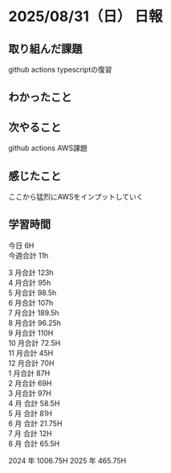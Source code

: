 # 2025/08/31（日） 日報

## 取り組んだ課題
github  actions
typescriptの復習

## わかったこと


## 次やること
github  actions
AWS課題

## 感じたこと
ここから猛烈にAWSをインプットしていく

## 学習時間

今日 6H
<br />
今週合計 11h
<br />

3 月合計 123h
<br />
4 月合計 95h
<br />
5 月合計 98.5h
<br />
6 月合計 107h
<br />
7 月合計 189.5h
<br />
8 月合計 96.25h
<br />
9 月合計 110H
<br />
10 月合計 72.5H
<br />
11 月合計 45H
<br />
12 月合計 70H
<br />
1 月合計 87H
<br />
2 月合計 69H
<br />
3 月合計 97H
<br />
4 月 合計 58.5H
<br />
5 月 合計 81H
<br />
6 月 合計 21.75H
<br />
7 月 合計 12H
<br />
8 月 合計 65.5H

2024 年 1006.75H
2025 年 465.75H
